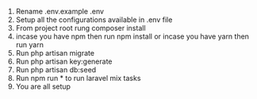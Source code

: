 1) Rename .env.example .env
2) Setup all the configurations available in .env file
3) From project root rung composer install
4) incase you have npm then run npm install or incase you have yarn then run yarn
5) Run php artisan migrate
6) Run php artisan key:generate
7) Run php artisan db:seed
8) Run npm run * to run laravel mix tasks
9) You are all setup
